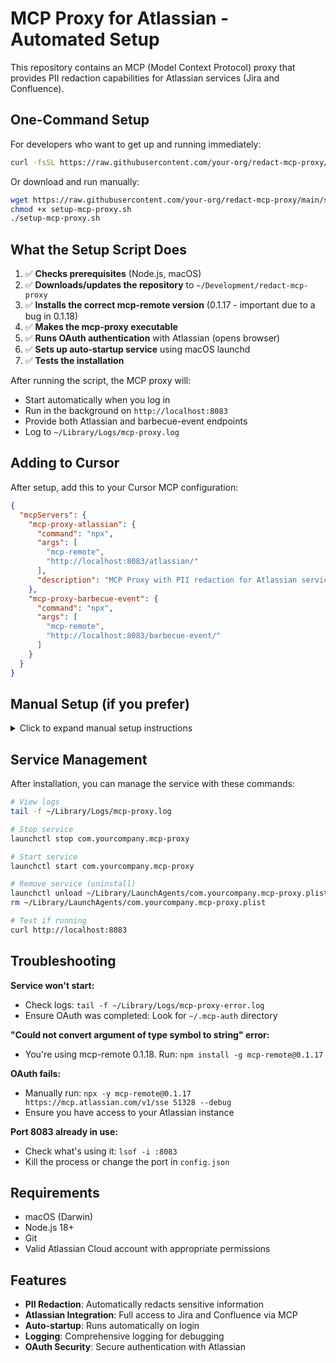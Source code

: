 # MCP Proxy for Atlassian - Automated Setup

This repository contains an MCP (Model Context Protocol) proxy that provides PII redaction capabilities for Atlassian services (Jira and Confluence).

## One-Command Setup

For developers who want to get up and running immediately:

```bash
curl -fsSL https://raw.githubusercontent.com/your-org/redact-mcp-proxy/main/setup-mcp-proxy.sh | bash
```

Or download and run manually:

```bash
wget https://raw.githubusercontent.com/your-org/redact-mcp-proxy/main/setup-mcp-proxy.sh
chmod +x setup-mcp-proxy.sh
./setup-mcp-proxy.sh
```

## What the Setup Script Does

1. ✅ **Checks prerequisites** (Node.js, macOS)
2. ✅ **Downloads/updates the repository** to `~/Development/redact-mcp-proxy`
3. ✅ **Installs the correct mcp-remote version** (0.1.17 - important due to a bug in 0.1.18)
4. ✅ **Makes the mcp-proxy executable**
5. ✅ **Runs OAuth authentication** with Atlassian (opens browser)
6. ✅ **Sets up auto-startup service** using macOS launchd
7. ✅ **Tests the installation**

After running the script, the MCP proxy will:
- Start automatically when you log in
- Run in the background on `http://localhost:8083`
- Provide both Atlassian and barbecue-event endpoints
- Log to `~/Library/Logs/mcp-proxy.log`

## Adding to Cursor

After setup, add this to your Cursor MCP configuration:

```json
{
  "mcpServers": {
    "mcp-proxy-atlassian": {
      "command": "npx",
      "args": [
        "mcp-remote", 
        "http://localhost:8083/atlassian/"
      ],
      "description": "MCP Proxy with PII redaction for Atlassian services"
    },
    "mcp-proxy-barbecue-event": {
      "command": "npx",
      "args": [
        "mcp-remote",
        "http://localhost:8083/barbecue-event/"
      ]
    }
  }
}
```

## Manual Setup (if you prefer)

<details>
<summary>Click to expand manual setup instructions</summary>

1. **Install the correct mcp-remote version:**
   ```bash
   npm install -g mcp-remote@0.1.17
   ```

2. **Run OAuth setup:**
   ```bash
   npx -y mcp-remote@0.1.17 https://mcp.atlassian.com/v1/sse 51328 --debug
   ```

3. **Make executable:**
   ```bash
   chmod +x ./mcp-proxy
   ```

4. **Run manually:**
   ```bash
   ./mcp-proxy -config config.json
   ```

</details>

## Service Management

After installation, you can manage the service with these commands:

```bash
# View logs
tail -f ~/Library/Logs/mcp-proxy.log

# Stop service
launchctl stop com.yourcompany.mcp-proxy

# Start service
launchctl start com.yourcompany.mcp-proxy

# Remove service (uninstall)
launchctl unload ~/Library/LaunchAgents/com.yourcompany.mcp-proxy.plist
rm ~/Library/LaunchAgents/com.yourcompany.mcp-proxy.plist

# Test if running
curl http://localhost:8083
```

## Troubleshooting

**Service won't start:**
- Check logs: `tail -f ~/Library/Logs/mcp-proxy-error.log`
- Ensure OAuth was completed: Look for `~/.mcp-auth` directory

**"Could not convert argument of type symbol to string" error:**
- You're using mcp-remote 0.1.18. Run: `npm install -g mcp-remote@0.1.17`

**OAuth fails:**
- Manually run: `npx -y mcp-remote@0.1.17 https://mcp.atlassian.com/v1/sse 51328 --debug`
- Ensure you have access to your Atlassian instance

**Port 8083 already in use:**
- Check what's using it: `lsof -i :8083`
- Kill the process or change the port in `config.json`

## Requirements

- macOS (Darwin)
- Node.js 18+
- Git
- Valid Atlassian Cloud account with appropriate permissions

## Features

- **PII Redaction**: Automatically redacts sensitive information
- **Atlassian Integration**: Full access to Jira and Confluence via MCP
- **Auto-startup**: Runs automatically on login
- **Logging**: Comprehensive logging for debugging
- **OAuth Security**: Secure authentication with Atlassian 